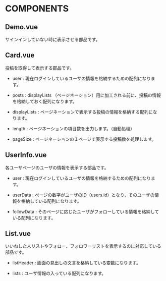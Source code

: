 # COMPONENTS

## Demo.vue

サインインしていない時に表示させる部品です。

## Card.vue

投稿を取得して表示する部品です。

- user : 現在ログインしているユーザの情報を格納するための配列になります。

- posts : displayLists （ページネーション）用に加工される前に、投稿の情報を格納しておく配列になります。

- displayLists : ページネーションで表示する投稿の情報を格納する配列になります。

- length : ページネーションの項目数を出力します。（自動処理）

- pageSize : ページネーションの１ページで表示する投稿数を処理します。

## UserInfo.vue

各ユーザページのユーザの情報を表示する部品です。

- user : 現在ログインしているユーザの情報を格納するための配列になります。

- userData : ページの数字がユーザのID（users.id）となり、そのユーザの情報を格納している配列になります。

- followData : そのページに応じたユーザがフォローしている情報を格納している配列になります。

## List.vue

いいねした人リストやフォロー、フォロワーリストを表示するのに対応している部品です。

- listHeader : 画面の見出しの文言を格納している変数になります。

- lists : ユーザ情報の入っている配列になります。
